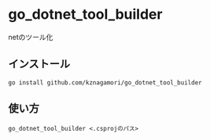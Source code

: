# go_dotnet_tool_builder
netのツール化

## インストール

```
go install github.com/kznagamori/go_dotnet_tool_builder
```

## 使い方

```
go_dotnet_tool_builder <.csprojのパス>
```

